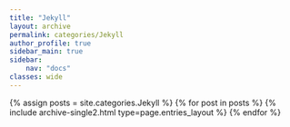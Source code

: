 ```yaml
---
title: "Jekyll"
layout: archive
permalink: categories/Jekyll
author_profile: true
sidebar_main: true
sidebar:
    nav: "docs"
classes: wide
---
```


{% assign posts = site.categories.Jekyll %}
{% for post in posts %} {% include archive-single2.html type=page.entries_layout %} {% endfor %}